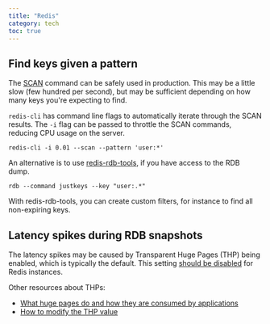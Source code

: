 ```yaml
---
title: "Redis"
category: tech
toc: true
---
```


## Find keys given a pattern

The [SCAN](https://redis.io/commands/scan/) command can be safely used in
production. This may be a little slow (few hundred per second), but may be
sufficient depending on how many keys you're expecting to find.

`redis-cli` has command line flags to automatically iterate through the SCAN
results. The `-i` flag can be passed to throttle the SCAN commands, reducing
CPU usage on the server.

```
redis-cli -i 0.01 --scan --pattern 'user:*'
```

An alternative is to use
[redis-rdb-tools](https://github.com/sripathikrishnan/redis-rdb-tools), if you
have access to the RDB dump.

```
rdb --command justkeys --key "user:.*"
```

With redis-rdb-tools, you can create custom filters, for instance to find all
non-expiring keys.

## Latency spikes during RDB snapshots

The latency spikes may be caused by Transparent Huge Pages (THP) being enabled,
which is typically the default. This setting [should be
disabled](https://redis.io/docs/reference/optimization/latency/#latency-induced-by-transparent-huge-pages)
for Redis instances.

Other resources about THPs:

- [What huge pages do and how they are consumed by applications](https://docs.openshift.com/container-platform/4.7/scalability_and_performance/what-huge-pages-do-and-how-they-are-consumed-by-apps.html)
- [How to modify the THP value](https://www.mongodb.com/docs/v5.0/tutorial/transparent-huge-pages/)
